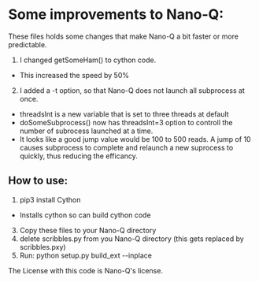 # Some improvements to Nano-Q:

These files holds some changes that make Nano-Q a bit faster or more predictable.

1. I changed getSomeHam() to cython code.
  - This increased the speed by 50%
2. I added a -t option, so that Nano-Q does not launch all subprocess at once.
  - threadsInt is a new variable that is set to three threads at default
  - doSomeSubprocess() now has threadsInt=3 option to controll the number of subrocess launched
    at a time.
  - It looks like a good jump value would be 100 to 500 reads. A jump of 10 causes subprocess
    to complete and relaunch a new suprocess to quickly, thus reducing the efficancy.

## How to use:

1. pip3 install Cython
  - Installs cython so can build cython code
3. Copy these files to your Nano-Q directory
4. delete scribbles.py from you Nano-Q directory (this gets replaced by scribbles.pxy)
5. Run: python setup.py build_ext --inplace

The License with this code is Nano-Q's license.
